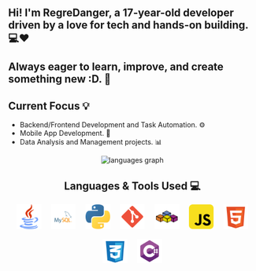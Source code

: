 ## Hi! I'm RegreDanger, a 17-year-old developer driven by a love for tech and hands-on building.💻❤<br><br>Always eager to learn, improve, and create something new :D. 🚀
## Current Focus 💡
- Backend/Frontend Development and Task Automation. ⚙
- Mobile App Development. 📱
- Data Analysis and Management projects. 📊

<div align="center">
  <img src="https://github-readme-stats.vercel.app/api/top-langs?username=RegreDanger&locale=en&hide_title=false&layout=compact&card_width=320&langs_count=6&theme=radical&hide_border=false" height="250" alt="languages graph" />
</div>


<div align="center">
  <h2>Languages & Tools Used 💻</h2>
  <div style="display: flex; flex-wrap: wrap; justify-content: center; gap: 20px;">
    <img src="https://github.com/RegreDanger/RegreDanger/blob/main/assets/java.svg" width="50" height="50" alt="Java">
    <img src="https://github.com/RegreDanger/RegreDanger/blob/main/assets/mysql.svg" width="50" height="50" alt="MySQL">
    <img src="https://github.com/RegreDanger/RegreDanger/blob/main/assets/python.svg" width="50" height="50" alt="Python">
    <img src="https://github.com/RegreDanger/RegreDanger/blob/main/assets/git.svg" width="50" height="50" alt="Git">
    <img src="https://github.com/RegreDanger/RegreDanger/blob/main/assets/vba.svg" width="50" height="50" alt="VBA">
    <img src="https://github.com/RegreDanger/RegreDanger/blob/main/assets/javascript.svg" width="50" height="50" alt="JavaScript">
    <img src="https://github.com/RegreDanger/RegreDanger/blob/main/assets/html5.svg" width="50" height="50" alt="HTML5">
    <img src="https://github.com/RegreDanger/RegreDanger/blob/main/assets/css.svg" width="50" height="50" alt="CSS">
    <img src="https://github.com/RegreDanger/RegreDanger/blob/main/assets/csharp.svg" width="50" height="50" alt="C#">
  </div>
</div>


<!--
**RegreDanger/RegreDanger** is a ✨ _special_ ✨ repository because its `README.md` (this file) appears on your GitHub profile.

Here are some ideas to get you started:

- 🔭 I’m currently working on ...
- 🌱 I’m currently learning ...
- 👯 I’m looking to collaborate on ...
- 🤔 I’m looking for help with ...
- 💬 Ask me about ...
- 📫 How to reach me: ...
- 😄 Pronouns: ...
- ⚡ Fun fact: ...
-->
